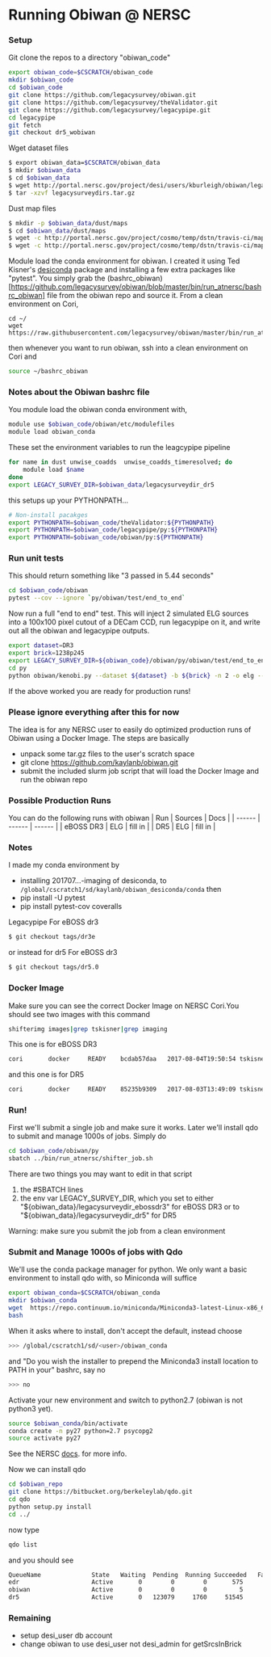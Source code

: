 # Running Obiwan @ NERSC

### Setup
Git clone the repos to a directory "obiwan_code"
```sh
export obiwan_code=$CSCRATCH/obiwan_code
mkdir $obiwan_code
cd $obiwan_code
git clone https://github.com/legacysurvey/obiwan.git
git clone https://github.com/legacysurvey/theValidator.git
git clone https://github.com/legacysurvey/legacypipe.git
cd legacypipe
git fetch
git checkout dr5_wobiwan 
```

Wget dataset files
```sh
$ export obiwan_data=$CSCRATCH/obiwan_data
$ mkdir $obiwan_data
$ cd $obiwan_data
$ wget http://portal.nersc.gov/project/desi/users/kburleigh/obiwan/legacysurveydirs.tar.gz
$ tar -xzvf legacysurveydirs.tar.gz
```

Dust map files
```sh
$ mkdir -p $obiwan_data/dust/maps
$ cd $obiwan_data/dust/maps
$ wget -c http://portal.nersc.gov/project/cosmo/temp/dstn/travis-ci/maps/SFD_dust_4096_ngp.fits
$ wget -c http://portal.nersc.gov/project/cosmo/temp/dstn/travis-ci/maps/SFD_dust_4096_sgp.fits
```


Module load the conda environment for obiwan. I created it using Ted Kisner's [desiconda](https://github.com/desihub/desiconda.git) package and installing a few extra packages like "pytest". You simply grab the (bashrc_obiwan)[https://github.com/legacysurvey/obiwan/blob/master/bin/run_atnersc/bashrc_obiwan]
 file from the obiwan repo and source it. From a clean environment on Cori,
```
cd ~/
wget https://raw.githubusercontent.com/legacysurvey/obiwan/master/bin/run_atnersc/bashrc_obiwan
```
then whenever you want to run obiwan, ssh into a clean environment on Cori and
```sh
source ~/bashrc_obiwan
```

### Notes about the Obiwan bashrc file

You module load the obiwan conda environment with, 
```sh
module use $obiwan_code/obiwan/etc/modulefiles
module load obiwan_conda
```

These set the environment variables to run the leagcypipe pipeline
```sh
for name in dust unwise_coadds  unwise_coadds_timeresolved; do
    module load $name
done  
export LEGACY_SURVEY_DIR=$obiwan_data/legacysurveydir_dr5
```

this setups up your PYTHONPATH...
```sh
# Non-install pacakges
export PYTHONPATH=$obiwan_code/theValidator:${PYTHONPATH}
export PYTHONPATH=$obiwan_code/legacypipe/py:${PYTHONPATH}
export PYTHONPATH=$obiwan_code/obiwan/py:${PYTHONPATH}
```

### Run unit tests
This should return something like "3 passed in 5.44 seconds"
```sh
cd $obiwan_code/obiwan
pytest --cov --ignore `py/obiwan/test/end_to_end`
```

Now run a full "end to end" test. This will inject 2 simulated ELG sources into a 100x100 pixel cutout of a DECam CCD, run legacypipe on it, and write out all the obiwan and legacypipe outputs. 
```sh
export dataset=DR3
export brick=1238p245
export LEGACY_SURVEY_DIR=${obiwan_code}/obiwan/py/obiwan/test/end_to_end/legacypipedir_${brick}_dataset_${dataset}
cd py
python obiwan/kenobi.py --dataset ${dataset} -b ${brick} -n 2 -o elg --outdir ${dataset}_outdir --add_sim_noise
```
If the above worked you are ready for production runs!

### Please ignore everything after this for now

The idea is for any NERSC user to easily do optimized production runs of Obiwan using a Docker Image. The steps are basically
 - unpack some tar.gz files to the user's scratch space
 - git clone https://github.com/kaylanb/obiwan.git
 - submit the included slurm job script that will load the Docker Image and run the obiwan repo


### Possible Production Runs
You can do the following runs with obiwan
| Run | Sources | Docs |
| ------ | ------ | ------ |
| eBOSS DR3 | ELG | fill in |
| DR5 | ELG | fill in |

### Notes
I made my conda environment by 
* installing 201707...-imaging of desiconda, to 
`/global/cscratch1/sd/kaylanb/obiwan_desiconda/conda`
then
* pip install -U pytest
* pip install pytest-cov coveralls 

Legacypipe
For eBOSS dr3
```sh
$ git checkout tags/dr3e
```
or instead for dr5
For eBOSS dr3
```sh
$ git checkout tags/dr5.0
```




### Docker Image
Make sure you can see the correct Docker Image on NERSC Cori.You should see two images with this command
```sh
shifterimg images|grep tskisner|grep imaging
```
This one is for eBOSS DR3
```sh
cori       docker     READY    bcdab57daa   2017-08-04T19:50:54 tskisner/desiconda:1.1.9-imaging-py27
```
and this one is for DR5
```sh
cori       docker     READY    85235b9309   2017-08-03T13:49:09 tskisner/desiconda:1.1.9-imaging
```

### Run!
First we'll submit a single job and make sure it works. Later we'll install qdo to submit and manage 1000s of jobs. Simply do
```sh
cd $obiwan_code/obiwan/py
sbatch ../bin/run_atnersc/shifter_job.sh
```
There are two things you may want to edit in that script
 1) the #SBATCH lines
 2) the env var LEGACY_SURVEY_DIR, which you set to either "${obiwan_data}/legacysurveydir_ebossdr3" for eBOSS DR3 or to "${obiwan_data}/legacysurveydir_dr5" for DR5

Warning: make sure you submit the job from a clean environment

### Submit and Manage 1000s of jobs with Qdo
We'll use the conda package manager for python. We only want a basic environment to install qdo with, so Miniconda will suffice
```sh
export obiwan_conda=$CSCRATCH/obiwan_conda
mkdir $obiwan_conda
wget  https://repo.continuum.io/miniconda/Miniconda3-latest-Linux-x86_64.sh
bash 
```
When it asks where to install, don't accept the default, instead choose
```sh
>>> /global/cscratch1/sd/<user>/obiwan_conda
```
and "Do you wish the installer to prepend the Miniconda3 install location
to PATH in your" bashrc, say no
```sh
>>> no
```
Activate your new environment and switch to python2.7 (obiwan is not python3 yet).
```sh
source $obiwan_conda/bin/activate
conda create -n py27 python=2.7 psycopg2
source activate py27
```
See the NERSC [docs](http://www.nersc.gov/users/data-analytics/data-analytics-2/python/anaconda-python/#toc-anchor-3). for more info. 

Now we can install qdo
```sh
cd $obiwan_repo
git clone https://bitbucket.org/berkeleylab/qdo.git
cd qdo
python setup.py install
cd ../
```
now type
```sh
qdo list
```
and you should see
```sh
QueueName              State   Waiting  Pending  Running Succeeded   Failed
edr                    Active       0        0        0       575        0
obiwan                 Active       0        0        0         5        1
dr5                    Active       0   123079     1760     51545      673
```

### Remaining
* setup desi_user db account 
* change obiwan to use desi_user not desi_admin for getSrcsInBrick

